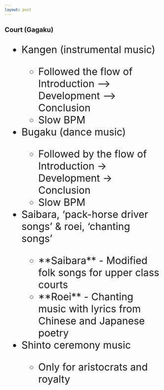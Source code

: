 ```yaml
---
layout: post
---
```


## Court (Gagaku)

<font size="6">
<ul>
<li>Kangen (instrumental music)</li>
    <ul>
        <li>Followed the flow of Introduction --> Development --> Conclusion</li>
        <li>Slow BPM</li>
    </ul>


<li>Bugaku (dance music)</li>
    <ul>
        <li>Followed by the flow of Introduction -> Development -> Conclusion</li>
        <li>Slow BPM</li>
    </ul>


<li>Saibara, ‘pack-horse driver songs’ & roei, ‘chanting songs’</li>
  <ul>
    <li>**Saibara** - Modified folk songs for upper class courts</li>
    <li>**Roei** - Chanting music with lyrics from Chinese and Japanese poetry</li>
  </ul>


<li>Shinto ceremony music</li>
    <ul>
        <li>Only for aristocrats and royalty</li>
    </ul>
</ul>
</font>